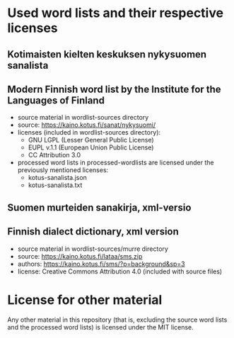# Used word lists and their respective licenses
## Kotimaisten kielten keskuksen nykysuomen sanalista
## Modern Finnish word list by the Institute for the Languages of Finland
- source material in wordlist-sources directory
- source: https://kaino.kotus.fi/sanat/nykysuomi/  
- licenses (included in wordlist-sources directory):
  - GNU LGPL (Lesser General Public License)
  - EUPL v.1.1 (European Union Public License)
  - CC Attribution 3.0
- processed word lists in processed-wordlists are licensed under the previously mentioned licenses:
  - kotus-sanalista.json
  - kotus-sanalista.txt

## Suomen murteiden sanakirja, xml-versio
## Finnish dialect dictionary, xml version
- source material in wordlist-sources/murre directory
- source: https://kaino.kotus.fi/lataa/sms.zip
- authors: https://kaino.kotus.fi/sms/?p=background&sp=3
- license: Creative Commons Attribution 4.0 (included with source files)

# License for other material
Any other material in this repository (that is, excluding the source word lists and the processed word lists) is licensed under the MIT license.

